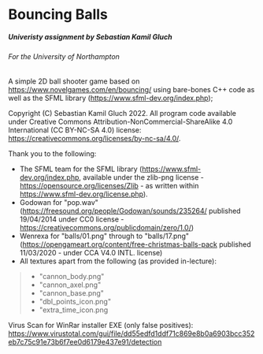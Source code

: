 # Bouncing Balls
##### Univeristy assignment by Sebastian Kamil Gluch
###### For the University of Northampton

A simple 2D ball shooter game based on https://www.novelgames.com/en/bouncing/ using bare-bones C++ code as well as the SFML library (https://www.sfml-dev.org/index.php);

Copyright (C) Sebastian Kamil Gluch 2022.
All program code available under Creative Commons Attribution-NonCommercial-ShareAlike 4.0 International (CC BY-NC-SA 4.0) license: https://creativecommons.org/licenses/by-nc-sa/4.0/.

Thank you to the following:
 - The SFML team for the SFML library (https://www.sfml-dev.org/index.php, available under the zlib-png license - https://opensource.org/licenses/Zlib - as written within https://www.sfml-dev.org/license.php).
 - Godowan for "pop.wav" (https://freesound.org/people/Godowan/sounds/235264/ published 19/04/2014 under CC0 license - https://creativecommons.org/publicdomain/zero/1.0/)
 - Wenrexa for "balls/01.png" through to "balls/17.png" (https://opengameart.org/content/free-christmas-balls-pack published 11/03/2020 - under CCA V4.0 INTL. license)
 - All textures apart from the following (as provided in-lecture):
 > - "cannon_body.png"
 > - "cannon_axel.png"
 > - "cannon_base.png"
 > - "dbl_points_icon.png"
 > - "extra_time_icon.png

Virus Scan for WinRar installer EXE (only false positives):
https://www.virustotal.com/gui/file/dd55edfd1ddf71c869e8b0a6903bcc352eb7c75c91e73b6f7ee0d6179e437e91/detection
